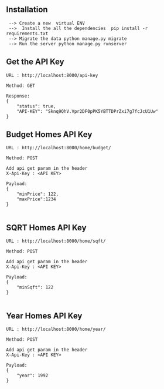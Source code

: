 ##  Installation
```
 --> Create a new  virtual ENV
 -->  Install the all the dependencies  pip install -r requirements.txt
 --> Migrate the data python manage.py migrate
 --> Run the server python manage.py runserver
```

## Get the API Key 

```
URL : http://localhost:8000/api-key

Method: GET

Response: 
{
    "status": true,
    "API-KEY": "Sknq9QhV.Vpr2DF0pPK5YBTTDPrZxi7g7fcJcU1Uw"
}

```

## Budget Homes API Key 

```
URL : http://localhost:8000/home/budget/

Method: POST

Add api get param in the header
X-Api-Key : <API KEY>

Payload: 
{
    "minPrice": 122,
    "maxPrice":1234
}


```

##   SQRT Homes API Key 

```
URL : http://localhost:8000/home/sqft/

Method: POST

Add api get param in the header
X-Api-Key : <API KEY>

Payload: 
{
    "minSqft": 122
}


```


##   Year Homes API Key 

```
URL : http://localhost:8000/home/year/

Method: POST

Add api get param in the header
X-Api-Key : <API KEY>

Payload: 
{
    "year": 1992
}


```





